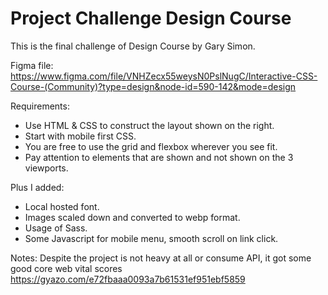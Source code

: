 # Project Challenge Design Course

This is the final challenge of Design Course by Gary Simon.

Figma file: https://www.figma.com/file/VNHZecx55weysN0PslNugC/Interactive-CSS-Course-(Community)?type=design&node-id=590-142&mode=design

Requirements:

- Use HTML & CSS to construct the layout shown on the right.
- Start with mobile first CSS.
- You are free to use the grid and flexbox wherever you see fit.
- Pay attention to elements that are shown and not shown on the 3 viewports.

Plus I added:

- Local hosted font.
- Images scaled down and converted to webp format.
- Usage of Sass.
- Some Javascript for mobile menu, smooth scroll on link click.

Notes: Despite the project is not heavy at all or consume API, it got some good core web vital scores https://gyazo.com/e72fbaaa0093a7b61531ef951ebf5859
